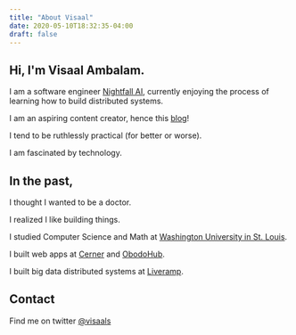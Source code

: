 ```yaml
---
title: "About Visaal"
date: 2020-05-10T18:32:35-04:00
draft: false 
---
```


## Hi, I'm Visaal Ambalam.

I am a software engineer [Nightfall AI](https://nightfall.ai/about), currently enjoying the process of learning how to build distributed systems. 

I am an aspiring content creator, hence this [blog](https://www.visaalambalam.com/posts/)!

I tend to be ruthlessly practical (for better or worse).

I am fascinated by technology.

## In the past,

I thought I wanted to be a doctor.

I realized I like building things.

I studied Computer Science and Math at [Washington University in St. Louis](https://wustl.edu/).

I built web apps at [Cerner](https://twitter.com/Cerner) and [ObodoHub](https://obodohub.com/).

I built big data distributed systems at [Liveramp](https://liveramp.com/for-engineers). 

## Contact
Find me on twitter [@visaals](https://twitter.com/Visaals)
